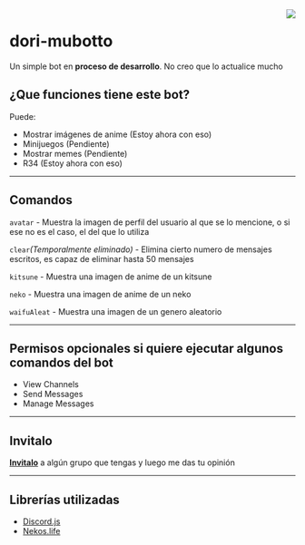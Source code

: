 <img src="https://cdn.discordapp.com/app-icons/484921268962066432/31ac0c6fb360ebff9beca9eb1d103765.png?size=256&quot" align="right" />

# **dori-mubotto**
Un simple bot en **proceso de desarrollo**.
No creo que lo actualice mucho

## ¿Que funciones tiene este bot?
Puede: 
* Mostrar imágenes de anime (Estoy ahora con eso)
* Minijuegos (Pendiente)
* Mostrar memes (Pendiente)
* R34 (Estoy ahora con eso)

---
## Comandos
```avatar``` - Muestra la imagen de perfil del usuario al que se lo mencione, o si ese no es el caso, el del que lo utiliza

```clear```*(Temporalmente eliminado)* - Elimina cierto numero de mensajes escritos, es capaz de eliminar hasta 50 mensajes

```kitsune``` - Muestra una imagen de anime de un kitsune

```neko``` - Muestra una imagen de anime de un neko

```waifuAleat``` - Muestra una imagen de un genero aleatorio

---
## Permisos opcionales si quiere ejecutar algunos comandos del bot
* View Channels
* Send Messages
* Manage Messages

---
## Invitalo
**[Invitalo](https://discordapp.com/api/oauth2/authorize?client_id=484921268962066432&scope=bot&permissions=11264)** a algún grupo que tengas y luego me das tu opinión

---
## Librerías utilizadas
* [Discord.js](https://discord.js.org/#/)
* [Nekos.life](https://github.com/Nekos-life/nekos-dot-life)